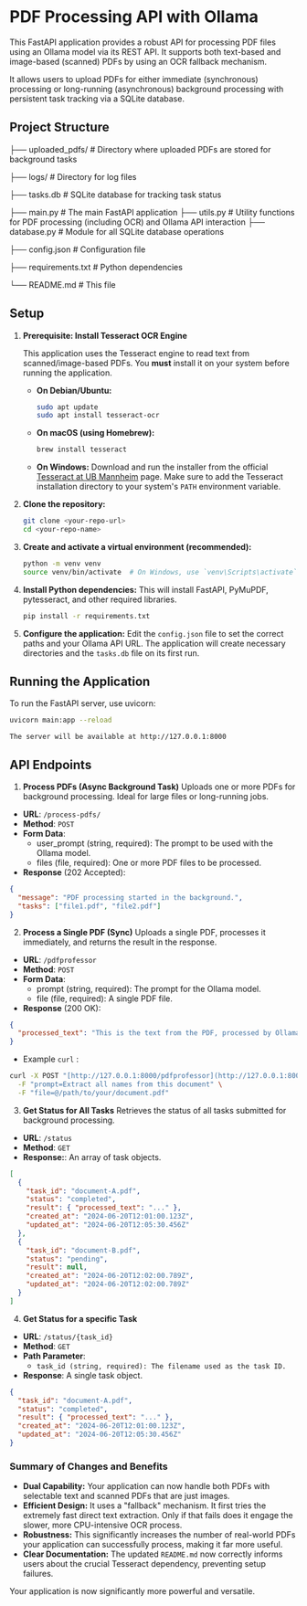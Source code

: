 # PDF Processing API with Ollama

This FastAPI application provides a robust API for processing PDF files using an Ollama model via its REST API. It supports both text-based and image-based (scanned) PDFs by using an OCR fallback mechanism.

It allows users to upload PDFs for either immediate (synchronous) processing or long-running (asynchronous) background processing with persistent task tracking via a SQLite database.

## Project Structure


├── uploaded_pdfs/ # Directory where uploaded PDFs are stored for background tasks

├── logs/ # Directory for log files

├── tasks.db # SQLite database for tracking task status

├── main.py # The main FastAPI application
├── utils.py # Utility functions for PDF processing (including OCR) and Ollama API interaction
├── database.py # Module for all SQLite database operations

├── config.json # Configuration file

├── requirements.txt # Python dependencies

└── README.md # This file

## Setup

1.  **Prerequisite: Install Tesseract OCR Engine**

    This application uses the Tesseract engine to read text from scanned/image-based PDFs. You **must** install it on your system before running the application.

    - **On Debian/Ubuntu:**

      ```bash
      sudo apt update
      sudo apt install tesseract-ocr
      ```

    - **On macOS (using Homebrew):**

      ```bash
      brew install tesseract
      ```

    - **On Windows:**
      Download and run the installer from the official [Tesseract at UB Mannheim](https://github.com/UB-Mannheim/tesseract/wiki) page. Make sure to add the Tesseract installation directory to your system's `PATH` environment variable.

2.  **Clone the repository:**

    ```bash
    git clone <your-repo-url>
    cd <your-repo-name>
    ```

3.  **Create and activate a virtual environment (recommended):**

    ```bash
    python -m venv venv
    source venv/bin/activate  # On Windows, use `venv\Scripts\activate`
    ```

4.  **Install Python dependencies:**
    This will install FastAPI, PyMuPDF, pytesseract, and other required libraries.

    ```bash
    pip install -r requirements.txt
    ```

5.  **Configure the application:**
    Edit the `config.json` file to set the correct paths and your Ollama API URL. The application will create necessary directories and the `tasks.db` file on its first run.

## Running the Application

To run the FastAPI server, use uvicorn:

```bash
uvicorn main:app --reload
```

`The server will be available at http://127.0.0.1:8000`

## API Endpoints

1. **Process PDFs (Async Background Task)**
   Uploads one or more PDFs for background processing. Ideal for large files or long-running jobs.

- **URL**: `/process-pdfs/`
- **Method**: `POST`
- **Form Data**:
  - user_prompt (string, required): The prompt to be used with the Ollama model.
  - files (file, required): One or more PDF files to be processed.
- **Response** (202 Accepted):

```json
{
  "message": "PDF processing started in the background.",
  "tasks": ["file1.pdf", "file2.pdf"]
}
```

2. **Process a Single PDF (Sync)**
   Uploads a single PDF, processes it immediately, and returns the result in the response.

- **URL**: `/pdfprofessor`
- **Method**: `POST`
- **Form Data**:
  - prompt (string, required): The prompt for the Ollama model.
  - file (file, required): A single PDF file.
- **Response** (200 OK):

```json
{
  "processed_text": "This is the text from the PDF, processed by Ollama..."
}
```

- Example `curl` :

```bash
curl -X POST "[http://127.0.0.1:8000/pdfprofessor](http://127.0.0.1:8000/pdfprofessor)" \
  -F "prompt=Extract all names from this document" \
  -F "file=@/path/to/your/document.pdf"
```

3. **Get Status for All Tasks**
   Retrieves the status of all tasks submitted for background processing.

- **URL**: `/status`
- **Method**: `GET`
- **Response:**: An array of task objects.

```json
[
  {
    "task_id": "document-A.pdf",
    "status": "completed",
    "result": { "processed_text": "..." },
    "created_at": "2024-06-20T12:01:00.123Z",
    "updated_at": "2024-06-20T12:05:30.456Z"
  },
  {
    "task_id": "document-B.pdf",
    "status": "pending",
    "result": null,
    "created_at": "2024-06-20T12:02:00.789Z",
    "updated_at": "2024-06-20T12:02:00.789Z"
  }
]
```

4. **Get Status for a specific Task**

- **URL**: `/status/{task_id}`
- **Method**: `GET`
- **Path Parameter**:
  - `task_id (string, required): The filename used as the task ID.`
- **Response**: A single task object.

```json
{
  "task_id": "document-A.pdf",
  "status": "completed",
  "result": { "processed_text": "..." },
  "created_at": "2024-06-20T12:01:00.123Z",
  "updated_at": "2024-06-20T12:05:30.456Z"
}
```

### Summary of Changes and Benefits

- **Dual Capability:** Your application can now handle both PDFs with selectable text and scanned PDFs that are just images.
- **Efficient Design:** It uses a "fallback" mechanism. It first tries the extremely fast direct text extraction. Only if that fails does it engage the slower, more CPU-intensive OCR process.
- **Robustness:** This significantly increases the number of real-world PDFs your application can successfully process, making it far more useful.
- **Clear Documentation:** The updated `README.md` now correctly informs users about the crucial Tesseract dependency, preventing setup failures.

Your application is now significantly more powerful and versatile.
